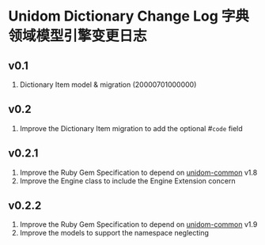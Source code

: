 # Unidom Dictionary Change Log 字典领域模型引擎变更日志

## v0.1
1. Dictionary Item model & migration (20000701000000)

## v0.2
1. Improve the Dictionary Item migration to add the optional #``code`` field

## v0.2.1
1. Improve the Ruby Gem Specification to depend on [unidom-common](https://github.com/topbitdu/unidom-common) v1.8
2. Improve the Engine class to include the Engine Extension concern

## v0.2.2
1. Improve the Ruby Gem Specification to depend on [unidom-common](https://github.com/topbitdu/unidom-common) v1.9
2. Improve the models to support the namespace neglecting
